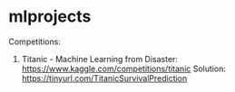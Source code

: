# mlprojects
Competitions:
1. Titanic - Machine Learning from Disaster: 
https://www.kaggle.com/competitions/titanic
Solution: https://tinyurl.com/TitanicSurvivalPrediction 
<!-- 2. Digit Recognizer: 
-https://www.kaggle.com/competitions/digit-recognizer/overview
#3. Brazilian_Tweet_Sentiment_Analysis: 
#https://www.kaggle.com/competitions/TweetSentimentBR/overview   
-->
